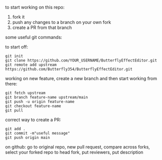 to start working on this repo:

1. fork it
2. push any changes to a branch on your own fork
3. create a PR from that branch

some useful git commands:

to start off:
```
git init
git clone https://github.com/YOUR_USERNAME/ButterflyEffectEditor.git
git remote add upstream https://github.com/Butterfly354/ButterflyEffectEditor.git
```

working on new feature, create a new branch and then start working from there:
```
git fetch upstream
git branch feature-name upstream/main
git push -u origin feature-name
git checkout feature-name
git pull
```

correct way to create a PR:
```
git add .
git commit -m"useful message"
git push origin main
```
on github: go to original repo, new pull request, compare across forks, select your forked repo to head fork, put reviewers, put description
